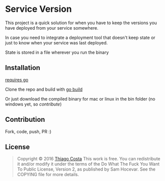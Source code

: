 # Service Version

This project is a quick solution for when you have to keep the versions you have deployed from your service somewhere.

In case you need to integrate a deployment tool that doesn't keep state or just to know when your service was last deployed.

State is stored in a file wherever you run the binary

## Installation

[requires go](https://golang.org/)

Clone the repo and build with
 [go build](https://golang.org/pkg/go/build/)

Or just download the compiled binary for mac or linux in the bin folder (no windows yet, so _contribute_)

## Contribution

Fork, code, push, PR :)

## License

> Copyright © 2016 [Thiago Costa](mailto:thiago@arroadie.com)
> This work is free. You can redistribute it and/or modify it under the
> terms of the Do What The Fuck You Want To Public License, Version 2,
> as published by Sam Hocevar. See the COPYING file for more details.
